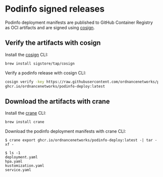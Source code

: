 # Podinfo signed releases

Podinfo deployment manifests are published to GitHub Container Registry as OCI artifacts
and are signed using [cosign](https://github.com/sigstore/cosign).

## Verify the artifacts with cosign

Install the [cosign](https://github.com/sigstore/cosign) CLI:

```sh
brew install sigstore/tap/cosign
```

Verify a podinfo release with cosign CLI:

```sh
cosign verify -key https://raw.githubusercontent.com/ordnancenetworks/podinfo/fsg_podinfo/cosign/cosign.pub \
ghcr.io/ordnancenetworks/podinfo-deploy:latest
```

## Download the artifacts with crane

Install the [crane](https://github.com/google/go-containerregistry/tree/main/cmd/crane) CLI:

```sh
brew install crane
```

Download the podinfo deployment manifests with crane CLI:

```console
$ crane export ghcr.io/ordnancenetworks/podinfo-deploy:latest -| tar -xf - 

$ ls -1
deployment.yaml
hpa.yaml
kustomization.yaml
service.yaml
```

